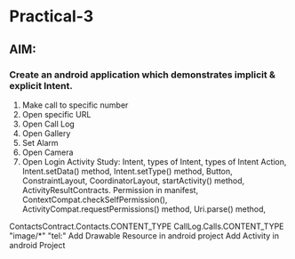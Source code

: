 # Practical-3
## AIM:
### Create an android application which demonstrates implicit & explicit Intent. 
1. Make call to specific number
2. Open specific URL
3. Open Call Log
4. Open Gallery
5. Set Alarm
6. Open Camera
7. Open Login Activity
Study: Intent, types of Intent, types of Intent Action, Intent.setData() method, Intent.setType() method, Button, ConstraintLayout, CoordinatorLayout, startActivity() method, ActivityResultContracts. Permission in manifest, ContextCompat.checkSelfPermission(), ActivityCompat.requestPermissions() method, Uri.parse() method, 

ContactsContract.Contacts.CONTENT_TYPE
CallLog.Calls.CONTENT_TYPE
"image/*"
"tel:"
Add Drawable Resource in android project
Add Activity in android Project
